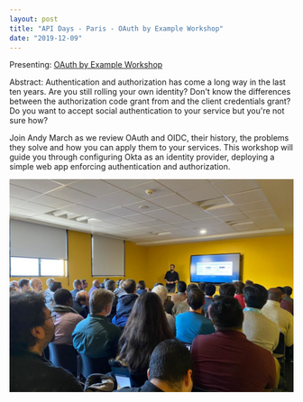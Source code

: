 ```yaml
---
layout: post
title: "API Days - Paris - OAuth by Example Workshop"
date: "2019-12-09"
---
```


Presenting: [OAuth by Example Workshop](https://speakerdeck.com/andymarch/oauth-by-example-workshop)

Abstract: Authentication and authorization has come a long way in the last ten years. Are you still rolling your own identity? Don't know the differences between the authorization code grant from and the client credentials grant? Do you want to accept social authentication to your service but you're not sure how?

Join Andy March as we review OAuth and OIDC, their history, the problems they solve and how you can apply them to your services. This workshop will guide you through configuring Okta as an identity provider, deploying a simple web app enforcing authentication and authorization.

![](/assets/img/API-days-paris-1024x768.jpg)
